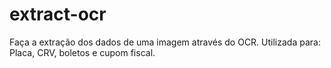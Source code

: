 # extract-ocr
Faça a extração dos dados de uma imagem através do OCR. Utilizada para: Placa, CRV, boletos e cupom fiscal.
